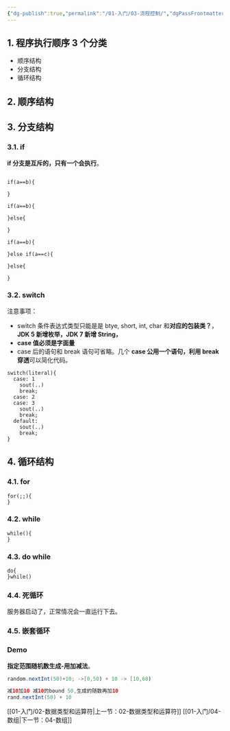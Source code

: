 ```yaml
---
{"dg-publish":true,"permalink":"/01-入门/03-流程控制/","dgPassFrontmatter":true}
---
```



## 1. 程序执行顺序 3 个分类

- 顺序结构
- 分支结构
- 循环结构

## 2. 顺序结构


## 3. 分支结构

### 3.1. if

**if 分支是互斥的，只有一个会执行**。

```

if(a==b){

}

if(a==b){

}else{

}

if(a==b){

}else if(a==c){

}else{

}

```

### 3.2. switch

注意事项：
- switch 条件表达式类型只能是是 btye, short, int, char 和**对应的包装类？**，**JDK 5 新增枚举，JDK 7 新增 String，**
- **case 值必须是字面量**
- case 后的语句和 break 语句可省略。几个 **case 公用一个语句，利用 break 穿透**可以简化代码。

```
switch(literal){
  case: 1
  	sout(..)
  	break;
  case: 2
  case: 3
    sout(..)
  	break;
  default:
    sout(..)
  	break;
}
```

## 4. 循环结构

### 4.1. for

```
for(;;){
}
```
### 4.2. while
```
while(){
}
```

### 4.3. do while
```
do{
}while()
```
### 4.4. 死循环

服务器启动了，正常情况会一直运行下去。

### 4.5. 嵌套循环

### Demo

**指定范围随机数生成-用加减法**。

```Java
random.nextInt(50)+10; ->[0,50) + 10 -> [10,60)  

减10加10 减10的bound 50,生成的随数再加10  
rand.nextInt(50) + 10
```

[[01-入门/02-数据类型和运算符\|上一节：02-数据类型和运算符]]
[[01-入门/04-数组\|下一节：04-数组]]
